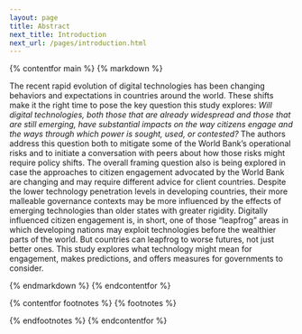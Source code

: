 ```yaml
---
layout: page
title: Abstract
next_title: Introduction
next_url: /pages/introduction.html
---
```


{% contentfor main %}
{% markdown %}

The recent rapid evolution of digital technologies has been changing behaviors and expectations in countries around the world. These shifts make it the right time to pose the key question this study explores: *Will digital technologies, both those that are already widespread and those that are still emerging, have substantial impacts on the way citizens engage and the ways through which power is sought, used, or contested?* The authors address this question both to mitigate some of the World Bank’s operational risks and to initiate a conversation with peers about how those risks might require policy shifts. The overall framing question also is being explored in case the approaches to citizen engagement advocated by the World Bank are changing and may require different advice for client countries. Despite the lower technology penetration levels in developing countries, their more malleable governance contexts may be more influenced by the effects of emerging technologies than older states with greater rigidity. Digitally influenced citizen engagement is, in short, one of those “leapfrog” areas in which developing nations may exploit technologies before the wealthier parts of the world. But countries can leapfrog to worse futures, not just better ones. This study explores what technology might mean for engagement, makes predictions, and offers measures for governments to consider.

{% endmarkdown %}
{% endcontentfor %}

{% contentfor footnotes %}
{% footnotes %}

[^_]: This study was prepared by Tiago Peixoto (Governance Global Practice, World Bank) and Tom Steinberg (Governance Global Practice, World Bank) as part of the Governance Global Practice’s programmatic analytics and advisory service (ASA) “Citizen Engagement: Re-building the State and Citizen Social Contract”. The ASA aims to help provide analytical insights, knowledge, and learning to support implement the next phase of the World Bank Group’s *Strategic Framework for Mainstreaming Citizen Engagement in World Bank Group Operations*. To help the authors with this effort, leading researchers and practitioners in the field kindly offered interviews and comments. Where appropriate, they are quoted directly: Ben Berkowitz (SeeClickFix); Emiliana de Blasio (Center for Media and Democratic Innovations); Marco Deseriis (Northeastern University); Jonathan Fox (Accountability Research Center at American University); Erhardt Graeff (MIT Center for Civic Media); Craig Hammer, Zahid Hasnain, and Kaushal Jhalla (World Bank); Justin Herman (U.S. General Services Administration); Cesar Hidalgo (MIT Media Lab); Alexander Howard (writer and open government advocate); Luke Jordan (Grassroot); Ronaldo Lemos (Institute for Technology and Society — ITS Rio); Flavia Marzano (Rome Municipality); Rafael Morado (Dapper Labs); Leonardo Moreno (AES Corporation); Norman Eisen (Brookings Institution); Alessandra Orofino (Nossas); Tapan Parikh (Cornell Tech); Ben Rattray (Change. org); David Robinson (Upturn); Hollie Russon-Gilman (Columbia University); Antonio Saraiva (Gojira.tv); David Sasaki (Hewlett Foundation); Beth Simone Noveck and Gianluca Sgueo (New York University); Michele Sorice (LUISS); Christopher Wilson (Beeck Center for Social Impact and Innovation); Harry Wilson (Social Coin); and Anthony Zacharzewski (The Democratic Society).

{% endfootnotes %}
{% endcontentfor %}